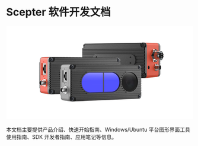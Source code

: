 # Scepter 软件开发文档

![3D 相机](zh-cn/ProductIntroduction/pic/README01.png)

本文档主要提供产品介绍、快速开始指南、Windows/Ubuntu 平台图形界面工具使用指南、SDK 开发者指南、应用笔记等信息。
